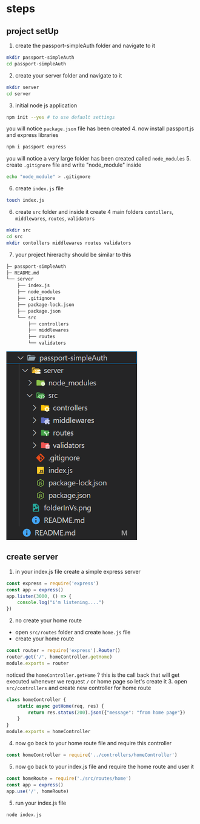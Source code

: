# steps
## project setUp
1. create the passport-simpleAuth folder and navigate to it
```bash
mkdir passport-simpleAuth
cd passport-simpleAuth
```
2. create your server folder and navigate to it
```bash
mkdir server
cd server
```
3. initial node js application
```bash
npm init --yes # to use default settings
```
you will notice `package.json` file has been created
4. now install passport.js and express libraries
```bash
npm i passport express
```
you will notice a very large folder has been created called `node_modules`
5. create `.gitignore` file and write "node_module" inside
```bash
echo "node_module" > .gitignore
```
6. create `index.js` file
```bash
touch index.js
```
6. create `src` folder and inside it create 4 main folders `contollers`, `middlewares`, `routes`, `validators`
```bash
mkdir src
cd src
mkdir contollers middlewares routes validators
```
7. your project hirerachy should be similar to this
```bash
├─ passport-simpleAuth
├─ README.md
└── server
    ├── index.js
    ├── node_modules
    ├── .gitignore
    ├── package-lock.json
    ├── package.json
    └── src
        ├── controllers
        ├── middlewares
        ├── routes
        └── validators
```
![folders in vs](./project-setUp-structure.png)

## create server
1. in your index.js file create a simple express server
```js
const express = require('express')
const app = express()
app.listen(3000, () => {
    console.log("i'm listening....")
})
```
2. no create your home route
- open `src/routes` folder and create `home.js` file
- create your home route
```js
const router = require('express').Router()
router.get('/', homeController.getHome)
module.exports = router
```
noticed the `homeController.getHome` ? this is the call back that will get executed whenever we request `/` or home page so let's create it
3. open `src/controllers` and create new controller for home route
```js
class homeController {
    static async getHome(req, res) {
        return res.status(200).json({"message": "from home page"})
    }
}
module.exports = homeController
```
4. now go back to your home route file and require this controller
```js
const homeController = require('../controllers/homeController')
```
5. now go back to your index.js file and require the home route and user it
```js
const homeRoute = require('./src/routes/home')
const app = express()
app.use('/', homeRoute)
```
5. run your index.js file
```bash
node index.js
```